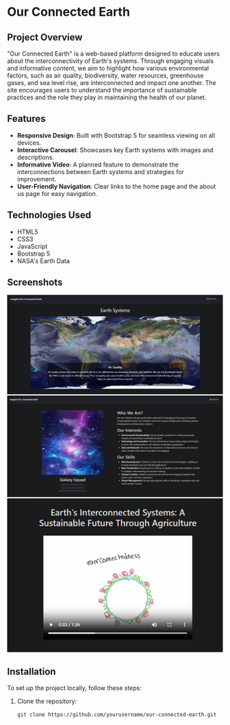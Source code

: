 # Our Connected Earth

## Project Overview
"Our Connected Earth" is a web-based platform designed to educate users about the interconnectivity of Earth's systems. Through engaging visuals and informative content, we aim to highlight how various environmental factors, such as air quality, biodiversity, water resources, greenhouse gases, and sea level rise, are interconnected and impact one another. The site encourages users to understand the importance of sustainable practices and the role they play in maintaining the health of our planet.

## Features
- **Responsive Design**: Built with Bootstrap 5 for seamless viewing on all devices.
- **Interactive Carousel**: Showcases key Earth systems with images and descriptions.
- **Informative Video**: A planned feature to demonstrate the interconnections between Earth systems and strategies for improvement.
- **User-Friendly Navigation**: Clear links to the home page and the about us page for easy navigation.

## Technologies Used
- HTML5
- CSS3
- JavaScript
- Bootstrap 5
- NASA's Earth Data

## Screenshots
![Home](/our_connected_earth/assets/images/home.png)
![About us](/our_connected_earth/assets/images/aboutus.png)
![Video](/our_connected_earth/assets/images/video.png)


## Installation
To set up the project locally, follow these steps:
1. Clone the repository:
   ```bash
   git clone https://github.com/yourusername/our-connected-earth.git
